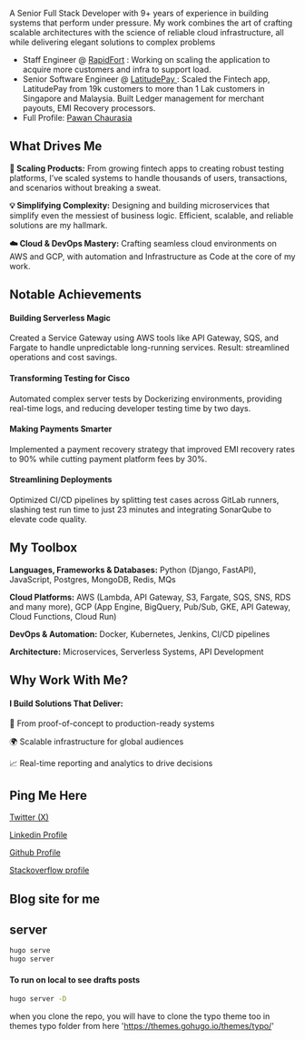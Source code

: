 
A Senior Full Stack Developer with 9+ years of experience in building systems that perform under pressure. My work combines the art of crafting scalable architectures with the science of reliable cloud infrastructure, all while delivering elegant solutions to complex problems

- Staff Engineer @ <a href="https://www.rapidfort.com/" target="_blank" class="red-link"> <i class="fas fa-external-link-alt font-awesome-icon-font-size red-link"></i> RapidFort</a> : Working on scaling the application to acquire more customers and infra to support load.
- Senior Software Engineer @ <a href="https://www.latitudefinancial.com.au/" target="_blank" class="red-link"> <i class="fas fa-external-link-alt font-awesome-icon-font-size red-link"></i> LatitudePay </a> : Scaled the Fintech app, LatitudePay from 19k customers to more 
  than 1 Lak customers in Singapore and Malaysia. Built Ledger management for merchant payouts, EMI Recovery processors.
- Full Profile: <a href="https://www.linkedin.com/in/pawan-chaurasia/" class="red-link" target="_blank"> <i class="fab fa-linkedin font-awesome-icon-font-size red-link"></i> Pawan Chaurasia  </a>


## What Drives Me

**🚀 Scaling Products:** From growing fintech apps to creating robust testing platforms, I’ve scaled systems to handle thousands of users, transactions, and scenarios without breaking a sweat.

**💡 Simplifying Complexity:** Designing and building microservices that simplify even the messiest of business logic. Efficient, scalable, and reliable solutions are my hallmark.

**☁️ Cloud & DevOps Mastery:** Crafting seamless cloud environments on AWS and GCP, with automation and Infrastructure as Code at the core of my work.


## Notable Achievements

#### Building Serverless Magic
Created a Service Gateway using AWS tools like API Gateway, SQS, and Fargate to handle unpredictable long-running services. Result: streamlined operations and cost savings.

#### Transforming Testing for Cisco
Automated complex server tests by Dockerizing environments, providing real-time logs, and reducing developer testing time by two days.

#### Making Payments Smarter
Implemented a payment recovery strategy that improved EMI recovery rates to 90% while cutting payment platform fees by 30%.

#### Streamlining Deployments
Optimized CI/CD pipelines by splitting test cases across GitLab runners, slashing test run time to just 23 minutes and integrating SonarQube to elevate code quality.


## My Toolbox

**Languages, Frameworks & Databases:** Python (Django, FastAPI), JavaScript, Postgres, MongoDB, Redis, MQs 

**Cloud Platforms:** AWS (Lambda, API Gateway, S3, Fargate, SQS, SNS, RDS and many more), GCP (App Engine, BigQuery, Pub/Sub, GKE, API Gateway, Cloud Functions, Cloud Run)

**DevOps & Automation:** Docker, Kubernetes, Jenkins, CI/CD pipelines

**Architecture:** Microservices, Serverless Systems, API Development

## Why Work With Me?

#### I Build Solutions That Deliver:
🔧 From proof-of-concept to production-ready systems

🌍 Scalable infrastructure for global audiences

📈 Real-time reporting and analytics to drive decisions



## Ping Me Here

<a href="https://x.com/pwnchaurasia" class="red-link" target="_blank"> <i class="fab fa-twitter"></i> Twitter (X) </a>

<a href="https://www.linkedin.com/in/pawan-chaurasia/" class="red-link" target="_blank"> <i class="fab fa-linkedin font-awesome-icon-font-size red-link"></i> Linkedin Profile  </a>

<a href="https://github.com/rjsnh1522" class="red-link" target="_blank"> <i class="fab fa-github"></i> Github Profile</a>

<a href="https://stackoverflow.com/users/5060959/pwnchaurasia" class="red-link" target="_blank"> <i class="fab fa-stack-overflow"></i> Stackoverflow profile </a>










## Blog site for me




## server 

```bash
hugo serve
hugo server


```

#### To run on local to see drafts posts
```bash
hugo server -D
```


when you clone the repo, you will have to clone the typo theme too in themes typo folder
from here 'https://themes.gohugo.io/themes/typo/'

